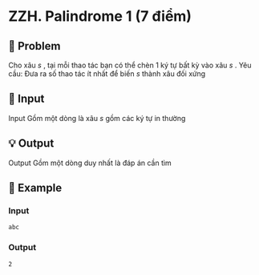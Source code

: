 # ZZH. Palindrome 1 (7 điểm)

## 📖 Problem

Cho xâu
$s$
, tại mỗi thao tác bạn có thể chèn
$1$
ký tự bất kỳ vào xâu
$s$
.
Yêu cầu:
Đưa ra số thao tác ít nhất để biến
$s$
thành xâu đối xứng


## 🧩 Input

Input
Gồm một dòng là xâu
$s$
gồm các ký tự in thường


## 💡 Output

Output
Gồm một dòng duy nhất là đáp án cần tìm


## 🧠 Example

### Input

```text
abc
```

### Output

```text
2
```


